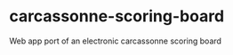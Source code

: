 carcassonne-scoring-board
=========================

Web app port of an electronic carcassonne scoring board
